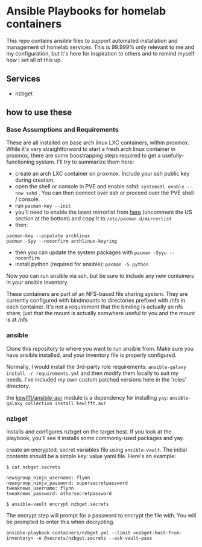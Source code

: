 # Ansible Playbooks for homelab containers

This repo contains ansible files to support automated installation and management of homelab services.
This is 99.999% only relevant to me and my configuration, but it's here for inspiration to others and to remind myself how i set all of this up.

## Services

- nzbget


## how to use these

### Base Assumptions and Requirements

These are all installed on base arch linux LXC containers, within proxmox. While it's very straightforward to start a fresh arch linux container in proxmox, there are some boostrapping steps required to get a usefully-functioning system. I'll try to summarize them here:

- create an arch LXC container on proxmox. Include your ssh public key during creation.
- open the shell or console in PVE and enable sshd: `systemctl enable --now sshd` . You can then connect over ssh or proceed over the PVE shell / console.
- run `pacman-key --init`
- you'll need to enable the latest mirrorlist from [here](https://archlinux.org/mirrorlist/all/https/) (uncomment the US section at the bottom) and copy it to `/etc/pacman.d/mirrorlist`
- then:
```
pacman-key --populate archlinux
pacman -Syy --noconfirm archlinux-keyring
```

- then you can update the system packages with `pacman -Syyu --noconfirm`
- install python (required for ansible): `pacman -S python`

 Now you can run ansible via ssh, but be sure to include any new containers in your ansible inventory.

 These containers are part of an NFS-based file sharing system. They are currently configured with bindmounts to directories prefixed with /nfs in each container. It's not a requirement that the binding is actually an nfs share; just that the mount is actually somwhere useful to you and the mount is at /nfs

### ansible 

Clone this repository to where you want to run ansible from. Make sure you have ansible installed, and your inventory file is properly configured.

Normally, I would install the 3rd-party role requirements: `ansible-galaxy install -r requirements.yml` and then modify them locally to suit my needs.
I've included my own custom patched versions here in the 'roles' directory.

the [kewlfft/ansible-aur](https://github.com/kewlfft/ansible-aur) module is a dependency for installing `yay`: 
`ansible-galaxy collection install kewlfft.aur`

### nzbget

Installs and configures nzbget on the target host. If you look at the playbook, you'll see it installs some commonly-used packages and yay.

create an encrypted, secret variables file using `ansible-vault`. The initial contents should be a simple key: value yaml file. Here's an example:

```
$ cat nzbget.secrets

newsgroup_ninja_username: flynn 
newsgroup_ninja_password: supersecretpassword 
tweaknews_username: flynn 
tweaknews_password: othersecretpassword

$ ansible-vault encrypt nzbget.secrets
```
The encrypt step will prompt for a password to encrypt the file with. You will be prompted to enter this when decrypting.

`ansible-playbook containers/nzbget.yml --limit <nzbget-host-from-inventory> -e @secrets/nzbget.secrets --ask-vault-pass`

